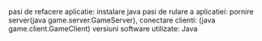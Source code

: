 pasi de refacere aplicatie: instalare java
pasi de rulare a aplicatiei: pornire server(java game.server.GameServer), conectare clienti: (java game.client.GameClient)
versiuni software utilizate: Java
